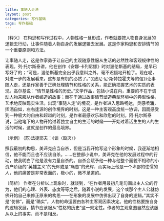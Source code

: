 ```yaml
---
title: 事随人走法
layout: post
categories: 写作基础
tags: 写作基础
---
```


〔释义〕 在构思和写作过程中，人物性格一旦形成，作者就要按人物自身发展的逻辑去行动，让事件随着人物自身的发展逻辑去发展。这是作家构思和安排情节的一个重要原则和方法。

让事随人走，这是作家勇于让自己的主观随意性服从生活的必然性和客观规律性的表现。列·托尔斯泰讲，他在创作《安娜·卡列尼娜》时对渥伦斯基的结局，是早已写好了的；“可是，渥伦斯基完全出乎我意料之外，毫不迟疑地开枪了。现在呢，对进一步的发展看来，这却是有机的必然了。”(《致尼·尼·斯特拉霍夫等的信》)让事随人走，还是作家善于正确处理情节和性格的关系，能正确把握艺术的实质的表现。高尔基说：“情节是性格的历史。”文学作品，包括小说在内，重要的不在于调动人物来服从作者编造的故事；而在于通过故事情节塑造典型环境中的典型性格，艺术地反映现实生活。出现“事随人走”的境况，是作者进入思路畅达，灵感喷涌，挥洒自如，左右逢源的创作境界的时刻。这是一种主客观高度统一协调，因而感受到一种极大的自由和超越的时刻，是作者最感欢乐和欣慰的时刻。阿·托尔斯泰说，当他笔下的人物开始过着独立自主的生活的时候——开始过着活生生的人的生活的时候，这就是创作的最高境界。

〔示例〕 (苏)法捷耶夫：《谈〈毁灭〉》

照我最初的构思，美谛克应当自杀，但是当我开始写这个形象的时候，我逐渐地相信，他不能而且也不应该自杀。……在整部小说中，美谛克在他的发展过程中的行动，使我明白了他是没有力量自杀的。自杀会赋予他一种与他整个面貌不相称的小资产阶级的“英雄主义”的光辉或是“痛苦”的光辉，而实际上他是一个卑鄙的怯懦的人，他的痛苦是非常表面的，极小的，微不足道的。

〔简析〕 作者在分析以上现象时，就谈到，“在作者用最初几笔勾画出主人公的行为，他们的心理、外表、态度等等之后，随着小说的发展，这个或那个主人公就仿佛开始自己来修正原来的构思——在形象的发展中仿佛出现了自身的逻辑。”其实不是“仿佛”，而是“确实”，人物的命运要由各种主客观因素决定。他的性格要按自身的逻辑发展，情节应该服从“性格的历史”这一规定性。作者的主观意图自然应该服从以上的事实，而不是相反。 